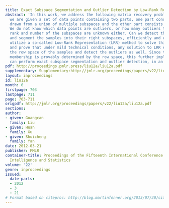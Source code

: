 ```yaml
---
title: Exact Subspace Segmentation and Outlier Detection by Low-Rank Representation
abstract: 'In this work, we address the following matrix recovery problem: suppose
  we are given a set of data points containing two parts, one part consists of samples
  drawn from a union of multiple subspaces and the other part consists of outliers.
  We do not know which data points are outliers, or how many outliers there are. The
  rank and number of the subspaces are unknown either. Can we detect the outliers
  and segment the samples into their right subspaces, efficiently and exactly? We
  utilize a so-called Low-Rank Representation (LRR) method to solve this problem,
  and prove that under mild technical conditions, any solution to LRR exactly recover
  the row space of the samples and detect the outliers as well. Since the subspace
  membership is provably determined by the row space, this further implies that LRR
  can perform exact subspace segmentation and outlier detection, in an efficient way.'
pdf: http://proceedings.pmlr.press/liu12a/liu12a.pdf
supplementary: Supplementary:http://jmlr.org/proceedings/papers/v22/liu12a/liu12aSupple.pdf
layout: inproceedings
id: liu12a
month: 0
firstpage: 703
lastpage: 711
page: 703-711
origpdf: http://jmlr.org/proceedings/papers/v22/liu12a/liu12a.pdf
sections: 
author:
- given: Guangcan
  family: Liu
- given: Huan
  family: Xu
- given: Shuicheng
  family: Yan
date: 2012-03-21
publisher: PMLR
container-title: Proceedings of the Fifteenth International Conference on Artificial
  Intelligence and Statistics
volume: '22'
genre: inproceedings
issued:
  date-parts:
  - 2012
  - 3
  - 21
# Format based on citeproc: http://blog.martinfenner.org/2013/07/30/citeproc-yaml-for-bibliographies/
---
```

